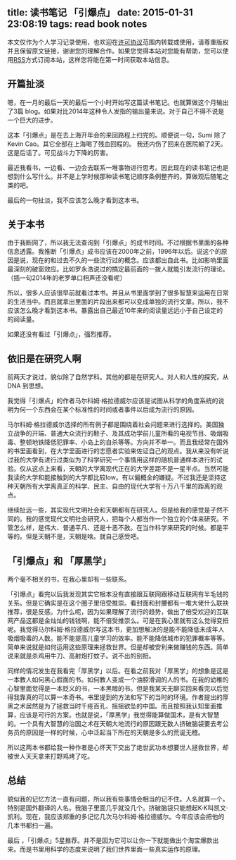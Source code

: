 title: 读书笔记 「引爆点」
date: 2015-01-31 23:08:19
tags: read book notes
---

本文仅作为个人学习记录使用，也欢迎在[许可协议][1]范围内转载或使用，请尊重版权并且保留原文链接，谢谢您的理解合作。如果您觉得本站对您能有帮助，您可以使用[RSS][2]方式订阅本站，这样您将能在第一时间获取本站信息。


## 开篇扯淡

嗯，在一月的最后一天的最后一个小时开始写这篇读书笔记。也就算做这个月输出了3篇 blog。如果对比2014年这种令人发指的输出量来说。对于自己不得不说是一个巨大的进步。

这本「引爆点」是在去上海开年会的来回路程上扫完的。顺便说一句，Sumi 除了Kevin Cao。其它全部在上海喝了残血回程的。 我还内伤了回来在医院躺了2天。 这是后话了。可见战斗力下降的厉害。

最近我看书，一边看、一边会去联系一堆事物进行思考。因此现在的读书笔记也是想到什么写什么。并不是上学时候那种读书笔记顺序条例整齐的。算做观后随笔之类的吧。

最后的一句扯淡，我不应该怎么晚才看到这本书。

<!--more-->

## 关于本书

由于我断网了，所以我无法查询到「引爆点」的成书时间。不过根据书里面的各种信息透露。我推断「引爆点」成书应该在2000年之前，1996年以后。说这个的原因是说，现在的和过去不久的一些流行过的概念。应该都出自此书。比如影响里面最深刻的破窗效应。比如罗永浩说过的搞定最前面的一拨人就能引发流行的理论。（插一句2014年的老罗单口相声还没看呢）

所以，很多人应该很早前就看过本书。并且从书里面学到了很多智慧来运用在日常的生活当中。而且就拿出里面的片段出来都可以变成单独的流行文章。所以，我不应该怎么晚才看到这本书。暴露出自己最近10年来的阅读量远远小于自己设定的的阅读量。

如果还没有看过「引爆点」，强烈推荐。

## 依旧是在研究人啊

前两天才说过，貌似除了自然学科。其他的都是在研究人。对人和人性的探究，从 DNA 到思想。

我觉得「引爆点」的作者马尔科姆·格拉德威尔应该是试图从科学的角度系统的说明为何一个东西会在某个标准性的时间或者事件以后成为流行的原因。

马尔科姆·格拉德威尔选择的所有例子都是围绕着社会问题来进行选择的。美国独立战争的开端、普通大众流行的鞋子、及其成功学前儿童所看的电视节目、吸烟吸毒、整顿地铁降低犯罪率、小岛上的自杀等等。方向并不单一。而且我经常在国外的书里面看到，在大学里面进行的志愿者实验来佐证自己的观点。我从来没有听说过我的大学有进行过类似为了科学研究一个事情用这样的随机普通样本进行的试验。仅从这点上来看，天朝的大学离现代正在的大学差距不是一星半点。当然可能我读的大学和能接触到的大学都比较low。有以偏概全的嫌疑。不过我还是坚持这种天朝所有大学离真正的科学、民主、自由的现代大学有十万八千里的距离的观点。

继续扯远一些，其实现代文明社会和天朝都有在研究人。但是给我的感觉是孑然不同的。我的感觉现代文明社会研究人，把每个人都当作一个独立的个体来研究。不管怎么样，是伟大、普通平凡、还是十恶不赦。在当作科学来研究的时候。都是平等的。但是天朝不是，天朝是啥。就自己感受吧。


## 「引爆点」和 「厚黑学」

两个毫不相关的书，在我心里却有一些联系。

「引爆点」看完以后我发现其实它根本没有直接跟互联网跟移动互联网有半毛钱的关系。但是它确实是在这个圈子里倍受推崇。看封面和封腰都有一堆大佬什么联袂推荐，很是反感。为什么呢，因为如果理解了流行的趋势，做出了倍受欢迎的互联网产品这都是金灿灿的钱钱啊，能不倍受推崇么。可是在我心里就有这么觉得变扭呢。我觉得马尔科姆·格拉德威尔写这本书，更加想解决的是能不能降低未成年人吸烟吸毒的人数。能不能提高儿童学习的效率。能不能降低城市的犯罪概率等等。简单来说就是如何运用这些原理来拯救世界。但是却被安利来做赚钱的东西。简单说来就是杀鸡用牛刀、高射炮打蚊子。说不出的别扭。

同样的情况发生在我看完「厚黑学」以后。在看之前我对「厚黑学」的想象是这是一本教人如何黑心假面的书。如何教人变成一个油腔滑调的人的书。在我的幼稚的心智里面觉得是一本贬义的书，一本黑暗的书。但是我某天无聊买回来看完以后觉得我靠真的可以算一本奇书。书里提到的方法和写下的当时的环境。作者提出的厚黑之术居然是为了拯救当时千疮百孔、摇摇欲坠的中国。而且按照我认知里面推算，应该是可行的方案。也就是说，「厚黑学」我觉得能算做国术，是有大智慧的。一个具有大智慧的治国之术在天朝大地流行的原因跟无数人挤破脑袋要去考公务员的原因是一样的时候，心中泛起当下所在的天朝是多么的荒诞无稽。

所以这两本书都给我一种作者是心怀天下交出了绝世武功本想要世人拯救世界，却被世人天天拿来打野鸡烤了吃。

## 总结

貌似我的记忆方法一直有问题，所以我有些事情会相当的记不住。人名就算一个。特别是国外翻译的人名。我脑子里面几乎就没几个。挤破脑袋只能想起K·K叫凯文·凯利。现在，我应该郑重的多记忆几次马尔科姆·格拉德威尔。今年应该会把他的几本书都扫一遍。

最后 ，「引爆点」5星推荐。并不是因为它可以让你一下就能做出个淘宝爆款出来。而是书里用科学的态度来说明了我们世界里面一些真实运作的原理。





[1]:	http://creativecommons%E3%80%82org/licenses/by-nc/4%E3%80%820/deed%E3%80%82zh_TW
[2]:	https://iiiyu%E3%80%82com/atom%E3%80%82xml
